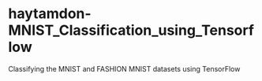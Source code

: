 # haytamdon-MNIST_Classification_using_Tensorflow
Classifying the MNIST and FASHION MNIST datasets using TensorFlow
